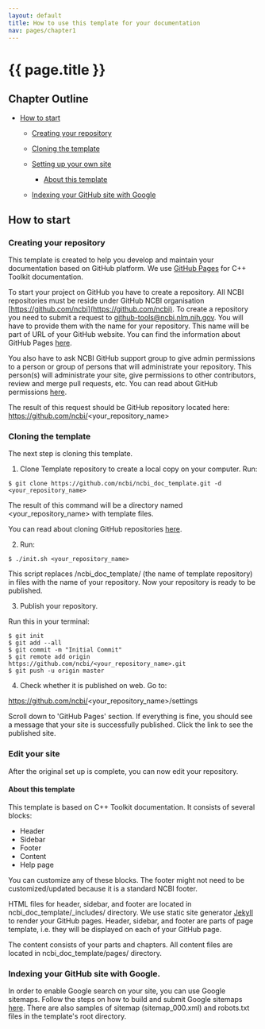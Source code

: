 ```yaml
---
layout: default
title: How to use this template for your documentation
nav: pages/chapter1
---
```



{{ page.title }}
================================================


## Chapter Outline

- [How to start](#chapter1.how_to_start)

  - [Creating your repository](#chapter1.Creating_your_repository)
  
  - [Cloning the template](#chapter1.Cloning_the_template)
  
  - [Setting up your own site](#chapter1.Setting_up_your_own_site)
  
    - [About this template](#chapter1.About_this_template)
    
  - [Indexing your GitHub site with Google](#chapter1.Indexing_your_GitHub_site_with_Google)


<a name="chapter1.how_to_start"></a>

How to start
-------------

<a name="chapter1.Creating_your_repository"></a>

### Creating your repository

This template is created to help you develop and maintain your documentation based on GitHub platform. We use [GitHub Pages](https://pages.github.com/) for C++ Toolkit documentation. 

To start your project on GitHub you have to create a repository. All NCBI repositories must be reside under GitHub NCBI organisation [https://github.com/ncbi](https://github.com/ncbi). To create a repository you need to submit a request to [github-tools@ncbi.nlm.nih.gov](mailto:github-tools@ncbi.nlm.nih.gov). You will have to provide them with the name for your repository. This name will be part of URL of your GitHub website. You can find the information about GitHub Pages [here](https://help.github.com/en/github/working-with-github-pages/about-github-pages).

You also have to ask NCBI GitHub support group to give admin permissions to a person or group of persons that will administrate your repository. This person(s) will administrate your site, give permissions to other contributors, review and merge pull requests, etc.
You can read about GitHub permissions [here](https://help.github.com/en/github/getting-started-with-github/access-permissions-on-github).

The result of this request should be GitHub repository located here: https://github.com/ncbi/<your_repository_name>

<a name="chapter1.Cloning_the_template"></a>

### Cloning the template

The next step is cloning this template. 
1. Clone Template repository to create a local copy on your computer. Run:

```
$ git clone https://github.com/ncbi/ncbi_doc_template.git -d <your_repository_name>
```
The result of this command will be a directory named <your_repository_name> with template files.

You can read about cloning GitHub repositories [here](https://help.github.com/en/github/creating-cloning-and-archiving-repositories/cloning-a-repository).

2. Run:

```
$ ./init.sh <your_repository_name>
```

This script replaces /ncbi_doc_template/ (the name of template repository) in files with the name of your repository.
Now your repository is ready to be published.

3. Publish your repository. 

Run this in your terminal:

```
$ git init
$ git add --all
$ git commit -m "Initial Commit"
$ git remote add origin https://github.com/ncbi/<your_repository_name>.git
$ git push -u origin master
``` 

4. Check whether it is published on web. 
Go to:  

https://github.com/ncbi/<your_repository_name>/settings

Scroll down to 'GitHub Pages' section. If everything is fine, you should see a message that your site is successfully published. Click the link to see the published site.

<a name="chapter1.Setting_up_your_own_site"></a>

### Edit your site

After the original set up is complete, you can now edit your repository.


<a name="chapter1.About_this_template"></a>

#### About this template

This template is based on C++ Toolkit documentation. It consists of several blocks:

* Header
* Sidebar
* Footer
* Content
* Help page

You can customize any of these blocks. The footer might not need to be customized/updated because it is a standard NCBI footer.

HTML files for header, sidebar, and footer are located in ncbi_doc_template/_includes/ directory. We use static site generator [Jekyll](https://help.github.com/en/github/working-with-github-pages/setting-up-a-github-pages-site-with-jekyll) to render your GitHub pages. Header, sidebar, and footer are parts of page template, i.e. they will be displayed on each of your GitHub page.

The content consists of your parts and chapters. All content files are located in ncbi_doc_template/pages/ directory.

<a name="chapter1.Indexing_your_GitHub_site_with_Google"></a>

### Indexing your GitHub site with Google.

In order to enable Google search on your site, you can use Google sitemaps. Follow the steps on how to build and submit Google sitemaps [here](https://support.google.com/webmasters/answer/183668?hl=en). There are also samples of sitemap (sitemap_000.xml) and robots.txt files in the template's root directory. 
